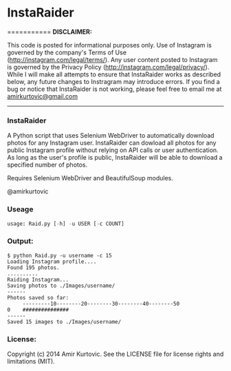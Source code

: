 # InstaRaider
===========
**DISCLAIMER:**

This code is posted for informational purposes only. Use of Instagram is governed by the company's Terms of Use (http://instagram.com/legal/terms/). Any user content posted to Instagram is governed by the Privacy Policy (http://instagram.com/legal/privacy/). While I will make all attempts to ensure that InstaRaider works as described below, any future changes to Instragram may introduce errors. If you find a bug or notice that InstaRaider is not working, please feel free to email me at amirkurtovic@gmail.com

---
### InstaRaider
A Python script that uses Selenium WebDriver to automatically download photos for any Instagram user.
InstaRaider can dowload all photos for any public Instagram profile without relying on API calls or user authentication. As long as the user's profile is public, InstaRaider will be able to download a specified number of photos.

Requires Selenium WebDriver and BeautifulSoup modules.

@amirkurtovic

### Useage
```python
usage: Raid.py [-h] -u USER [-c COUNT]
```

### Output:
```
$ python Raid.py -u username -c 15
Loading Instagram profile....
Found 195 photos.
..........
Raiding Instagram...
Saving photos to ./Images/username/
------
Photos saved so far:
     ---------10--------20--------30--------40--------50
0    ###############
------
Saved 15 images to ./Images/username/
```

### License:
Copyright (c) 2014 Amir Kurtovic. See the LICENSE file for license rights and limitations (MIT).
